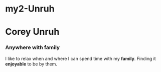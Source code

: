 # my2-Unruh
# Corey Unruh
### Anywhere with family

I like to relax when and where I can spend time with my **family**.
Finding it **enjoyable** to be by them.